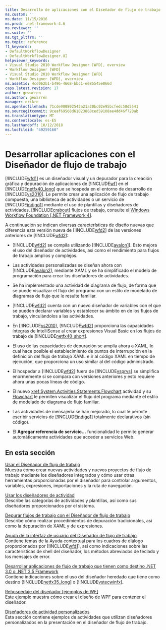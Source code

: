 ```yaml
---
title: Desarrollo de aplicaciones con el Diseñador de flujo de trabajo | Documentos de Microsoft
ms.custom: ''
ms.date: 11/15/2016
ms.prod: .net-framework-4.6
ms.reviewer: ''
ms.suite: ''
ms.tgt_pltfrm: ''
ms.topic: reference
f1_keywords:
- DefaultWorkflowDesigner
- DefaultWorkflowDesigner.UI
helpviewer_keywords:
- Visual Studio 2010 Workflow Designer [WFD], overview
- Workflow Designer [WFD]
- Visual Studio 2010 Workflow Designer [WFD]
- Workflow Designer [WFD], overview
ms.assetid: 4cd062b1-b496-4668-bbc1-ee85545e066d
caps.latest.revision: 17
author: gewarren
ms.author: gewarren
manager: erikre
ms.openlocfilehash: 71cde900802543a21a20bc02e95bcfedc50d5541
ms.sourcegitcommit: 9ceaf69568d61023868ced59108ae4dd46f720ab
ms.translationtype: MT
ms.contentlocale: es-ES
ms.lasthandoff: 10/12/2018
ms.locfileid: "49259160"
---
```

# <a name="developing-applications-with-the-workflow-designer"></a>Desarrollar aplicaciones con el Diseñador de flujo de trabajo
[!INCLUDE[wfd1](../includes/wfd1-md.md)] es un diseñador visual y un depurador para la creación gráfica y depuración de aplicaciones de [!INCLUDE[wf](../includes/wf-md.md)] en el [!INCLUDE[netfx40_long](../includes/netfx40-long-md.md)] que se hospeda en el entorno de desarrollo de [!INCLUDE[vs2010](../includes/vs2010-md.md)]. Le permite crear una aplicación de flujo de trabajo compuesta, una biblioteca de actividades o un servicio de [!INCLUDE[indigo1](../includes/indigo1-md.md)] mediante el uso de plantillas y diseñadores de actividades. [!INCLUDE[crabout](../includes/crabout-md.md)] flujos de trabajo, consulte el [Windows Workflow Foundation &#91;.NET Framework 4&#93;](http://msdn.microsoft.com/library/9a23ea6b-d600-483e-89cd-8889cfec5f66).  
  
 A continuación se indican diversas características de diseño nuevas que diferencia esta versión nueva de [!INCLUDE[wfd2](../includes/wfd2-md.md)] de las versiones anteriores de [!INCLUDE[wfd2](../includes/wfd2-md.md)]:  
  
-   [!INCLUDE[wfd2](../includes/wfd2-md.md)] se compila utilizando [!INCLUDE[avalon1](../includes/avalon1-md.md)]. Esto mejora el uso del diseñador de actividades, así como el rendimiento para flujos de trabajo amplios y complejos.  
  
-   Las actividades personalizadas se diseñan ahora con [!INCLUDE[avalon2](../includes/avalon2-md.md)], mediante XAML y se ha simplificado el modelo de programación para crear los diseñadores de actividades.  
  
-   Se ha implementado una actividad de diagrama de flujo, de forma que se puede visualizar el flujo del programa con un estilo de modelado de diagramas de flujo que le resulte familiar.  
  
-   [!INCLUDE[wfd2](../includes/wfd2-md.md)] cuenta con un nuevo diseñador de variables con el que se pueden declarar variables y establecer su ámbito en de los flujos de trabajo, vinculándolos a las actividades.  
  
-   En [!INCLUDE[vs2010](../includes/vs2010-md.md)], [!INCLUDE[wfd2](../includes/wfd2-md.md)] proporciona las capacidades íntegras de IntelliSense al crear expresiones Visual Basic en los flujos de trabajo de [!INCLUDE[netfx40_short](../includes/netfx40-short-md.md)].  
  
-   El uso de las capacidades de depuración se amplía ahora a XAML, lo cual hace posible el establecimiento de puntos de interrupción en la definición del flujo de trabajo XAML e ir al código XAML en tiempo de ejecución, que proporciona un uso similar al del código administrado.  
  
-   El hospedar a [!INCLUDE[wfd2](../includes/wfd2-md.md)] fuera de [!INCLUDE[vsprvs](../includes/vsprvs-md.md)] se simplifica enormemente si se compara con versiones anteriores y esto requiere ahora unas pocas líneas de código.  
  
-   El nuevo <xref:System.Activities.Statements.Flowchart> actividad y su [Flowchart](../workflow-designer/flowchart-activity-designer.md) le permiten visualizar el flujo del programa mediante el estilo de modelado de diagrama de flujo familiar.  
  
-   Las actividades de mensajería se han mejorado, lo cual le permite escribir servicios de [!INCLUDE[indigo1](../includes/indigo1-md.md)] totalmente declarativos (sin código).  
  
-   El **Agregar referencia de servicio...** funcionalidad le permite generar automáticamente actividades que acceder a servicios Web.  
  
## <a name="in-this-section"></a>En esta sección  
 [Usar el Diseñador de flujo de trabajo](../workflow-designer/using-the-workflow-designer.md)  
 Muestra cómo crear nuevas actividades y nuevos proyectos de flujo de trabajo mediante los diseñadores integrados y cómo usar otras herramientas proporcionadas por el diseñador para controlar argumentos, variables, expresiones, importaciones y la ruta de navegación.  
  
 [Usar los diseñadores de actividad](../workflow-designer/using-the-activity-designers.md)  
 Describe las categorías de actividades y plantillas, así como sus diseñadores proporcionados por el sistema.  
  
 [Depurar flujos de trabajo con el Diseñador de flujo de trabajo](../workflow-designer/debugging-workflows-with-the-workflow-designer.md)  
 Describe cómo realizar procedimientos de depuración tradicionales, así como la depuración de XAML y de expresiones.  
  
 [Ayuda de la interfaz de usuario del Diseñador de flujo de trabajo](../workflow-designer/workflow-designer-ui-help.md)  
 Contiene temas de la Ayuda contextual para los cuadros de diálogo proporcionados por [!INCLUDE[wfd1](../includes/wfd1-md.md)], así como indicaciones sobre las características de shell del diseñador, los métodos abreviados de teclado y los mensajes de error.  
  
 [Desarrollar aplicaciones de flujo de trabajo que tienen como destino .NET 3.0 o .NET 3.5 Framework](../workflow-designer/developing-workflow-applications-targeting-the-dotnet-3-0-or-dotnet-3-5-framework.md)  
 Contiene indicaciones sobre el uso del diseñador heredado que tiene como destino [!INCLUDE[netfx35_long](../includes/netfx35-long-md.md)] o [!INCLUDE[vstecwinfx](../includes/vstecwinfx-md.md)].  
  
 [Rehospedaje del diseñador &#91;ejemplos de WF&#93;](http://msdn.microsoft.com/library/b676ad31-5f64-4d84-9a36-b4d7113a2f4d)  
 Este ejemplo muestra cómo crear el diseño de WPF para contener el diseñador.  
  
 [Diseñadores de actividad personalizados](http://msdn.microsoft.com/library/dcf14dca-ce6d-4278-96ba-062f0a679075)  
 Esta sección contiene ejemplos de actividades que utilizan diseñadores personalizados en la presentación en el diseñador de flujo de trabajo.